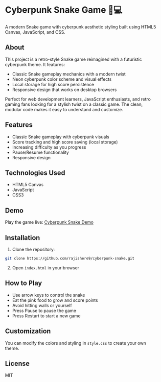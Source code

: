 # Cyberpunk Snake Game 🐍💻

A modern Snake game with cyberpunk aesthetic styling built using HTML5 Canvas, JavaScript, and CSS.

## About
This project is a retro-style Snake game reimagined with a futuristic cyberpunk theme. It features:
- Classic Snake gameplay mechanics with a modern twist
- Neon cyberpunk color scheme and visual effects
- Local storage for high score persistence
- Responsive design that works on desktop browsers

Perfect for web development learners, JavaScript enthusiasts, and retro gaming fans looking for a stylish twist on a classic game. The clean, modular code makes it easy to understand and customize.

## Features
- Classic Snake gameplay with cyberpunk visuals
- Score tracking and high score saving (local storage)
- Increasing difficulty as you progress
- Pause/Resume functionality
- Responsive design

## Technologies Used
- HTML5 Canvas
- JavaScript
- CSS3

## Demo
Play the game live: [Cyberpunk Snake Demo](https://rajishere9.github.io/cyberpunk-snake)

## Installation
1. Clone the repository:
```bash
git clone https://github.com/rajishere9/cyberpunk-snake.git
```
2. Open `index.html` in your browser

## How to Play
- Use arrow keys to control the snake
- Eat the pink food to grow and score points
- Avoid hitting walls or yourself
- Press Pause to pause the game
- Press Restart to start a new game

## Customization
You can modify the colors and styling in `style.css` to create your own theme.

## License
MIT
